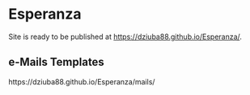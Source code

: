 # Esperanza
Site is ready to be published at https://dziuba88.github.io/Esperanza/. 
<h2> e-Mails Templates</h2>
https://dziuba88.github.io/Esperanza/mails/
